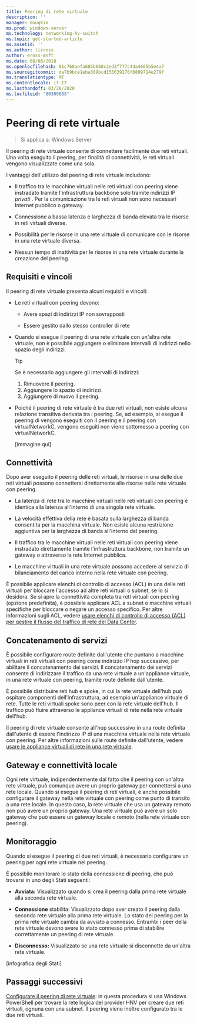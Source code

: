```yaml
---
title: Peering di rete virtuale
description: ''
manager: dougkim
ms.prod: windows-server
ms.technology: networking-hv-switch
ms.topic: get-started-article
ms.assetid: ''
ms.author: lizross
author: eross-msft
ms.date: 08/08/2018
ms.openlocfilehash: 01c768aefa685b688c2ed3f777c44a4665b5e4a7
ms.sourcegitcommit: da7b9bce1eba369bcd156639276f6899714e279f
ms.translationtype: MT
ms.contentlocale: it-IT
ms.lasthandoff: 03/26/2020
ms.locfileid: "80309688"
---
```

# <a name="virtual-network-peering"></a>Peering di rete virtuale

>Si applica a: Windows Server

Il peering di rete virtuale consente di connettere facilmente due reti virtuali. Una volta eseguito il peering, per finalità di connettività, le reti virtuali vengono visualizzate come una sola. 

I vantaggi dell'utilizzo del peering di rete virtuale includono:

-   Il traffico tra le macchine virtuali nelle reti virtuali con peering viene instradato tramite l'infrastruttura backbone solo tramite indirizzi IP *privati* . Per la comunicazione tra le reti virtuali non sono necessari Internet pubblico o gateway.

-   Connessione a bassa latenza e larghezza di banda elevata tra le risorse in reti virtuali diverse.

-   Possibilità per le risorse in una rete virtuale di comunicare con le risorse in una rete virtuale diversa.

-   Nessun tempo di inattività per le risorse in una rete virtuale durante la creazione del peering.

## <a name="requirements-and-constraints"></a>Requisiti e vincoli

Il peering di rete virtuale presenta alcuni requisiti e vincoli:

- Le reti virtuali con peering devono:

  -   Avere spazi di indirizzi IP non sovrapposti

  -   Essere gestito dallo stesso controller di rete

- Quando si esegue il peering di una rete virtuale con un'altra rete virtuale, non è possibile aggiungere o eliminare intervalli di indirizzi nello spazio degli indirizzi.

  >[!TIP]
  >Se è necessario aggiungere gli intervalli di indirizzi:<ol><li>Rimuovere il peering.</li><li>Aggiungere lo spazio di indirizzi.</li><li>Aggiungere di nuovo il peering.</li></ol>

- Poiché il peering di rete virtuale è tra due reti virtuali, non esiste alcuna relazione transitiva derivata tra i peering. Se, ad esempio, si esegue il peering di vengono eseguiti con il peering e il peering con virtualNetworkC, vengono eseguiti non viene sottomesso a peering con virtualNetworkC.

  [immagine qui]

## <a name="connectivity"></a>Connettività

Dopo aver eseguito il peering delle reti virtuali, le risorse in una delle due reti virtuali possono connettersi direttamente alle risorse nella rete virtuale con peering.

-   La latenza di rete tra le macchine virtuali nelle reti virtuali con peering è identica alla latenza all'interno di una singola rete virtuale.

-   La velocità effettiva della rete è basata sulla larghezza di banda consentita per la macchina virtuale. Non esiste alcuna restrizione aggiuntiva per la larghezza di banda all'interno del peering.

-   Il traffico tra le macchine virtuali nelle reti virtuali con peering viene instradato direttamente tramite l'infrastruttura backbone, non tramite un gateway o attraverso la rete Internet pubblica.

-   Le macchine virtuali in una rete virtuale possono accedere al servizio di bilanciamento del carico interno nella rete virtuale con peering.

È possibile applicare elenchi di controllo di accesso (ACL) in una delle reti virtuali per bloccare l'accesso ad altre reti virtuali o subnet, se lo si desidera. Se si apre la connettività completa tra reti virtuali con peering (opzione predefinita), è possibile applicare ACL a subnet o macchine virtuali specifiche per bloccare o negare un accesso specifico. Per altre informazioni sugli ACL, vedere [usare elenchi di controllo di accesso (ACL) per gestire il flusso del traffico di rete del Data Center](https://docs.microsoft.com/windows-server/networking/sdn/manage/use-acls-for-traffic-flow).

## <a name="service-chaining"></a>Concatenamento di servizi

È possibile configurare route definite dall'utente che puntano a macchine virtuali in reti virtuali con peering come indirizzo IP hop successivo, per abilitare il concatenamento dei servizi. Il concatenamento dei servizi consente di indirizzare il traffico da una rete virtuale a un'appliance virtuale, in una rete virtuale con peering, tramite route definite dall'utente.

È possibile distribuire reti hub e spoke, in cui la rete virtuale dell'hub può ospitare componenti dell'infrastruttura, ad esempio un'appliance virtuale di rete. Tutte le reti virtuali spoke sono peer con la rete virtuale dell'hub. Il traffico può fluire attraverso le appliance virtuali di rete nella rete virtuale dell'hub.

Il peering di rete virtuale consente all'hop successivo in una route definita dall'utente di essere l'indirizzo IP di una macchina virtuale nella rete virtuale con peering. Per altre informazioni sulle route definite dall'utente, vedere [usare le appliance virtuali di rete in una rete virtuale](https://docs.microsoft.com/windows-server/networking/sdn/manage/use-network-virtual-appliances-on-a-vn).

## <a name="gateways-and-on-premises-connectivity"></a>Gateway e connettività locale

Ogni rete virtuale, indipendentemente dal fatto che il peering con un'altra rete virtuale, può comunque avere un proprio gateway per connettersi a una rete locale. Quando si esegue il peering di reti virtuali, è anche possibile configurare il gateway nella rete virtuale con peering come punto di transito a una rete locale. In questo caso, la rete virtuale che usa un gateway remoto non può avere un proprio gateway. Una rete virtuale può avere un solo gateway che può essere un gateway locale o remoto (nella rete virtuale con peering).

## <a name="monitor"></a>Monitoraggio

Quando si esegue il peering di due reti virtuali, è necessario configurare un peering per ogni rete virtuale nel peering.

È possibile monitorare lo stato della connessione di peering, che può trovarsi in uno degli Stati seguenti:

-   **Avviata:** Visualizzato quando si crea il peering dalla prima rete virtuale alla seconda rete virtuale.

-   **Connessione** stabilita: Visualizzato dopo aver creato il peering dalla seconda rete virtuale alla prima rete virtuale. Lo stato del peering per la prima rete virtuale cambia da avviato a connesso. Entrambi i peer della rete virtuale devono avere lo stato connesso prima di stabilire correttamente un peering di rete virtuale.

-   **Disconnesso:** Visualizzato se una rete virtuale si disconnette da un'altra rete virtuale.

[infografica degli Stati]

## <a name="next-steps"></a>Passaggi successivi
[Configurare il peering di rete virtuale](sdn-configure-vnet-peering.md): in questa procedura si usa Windows PowerShell per trovare la rete logica del provider HNV per creare due reti virtuali, ognuna con una subnet. Il peering viene inoltre configurato tra le due reti virtuali.


